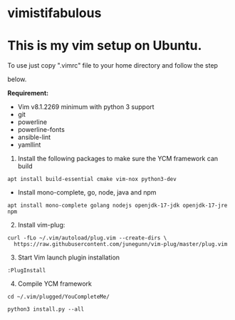 # vimistifabulous

# This is my vim setup on Ubuntu.

To use just copy ".vimrc" file to your home directory and follow the step

below.

**Requirement:**

- Vim v8.1.2269 minimum with python 3 support
- git
- powerline
- powerline-fonts
- ansible-lint
- yamllint

1. Install the following packages to make sure the YCM framework can build


```
apt install build-essential cmake vim-nox python3-dev
```

- Install mono-complete, go, node, java and npm

```
apt install mono-complete golang nodejs openjdk-17-jdk openjdk-17-jre npm
```

2. Install vim-plug:

```
curl -fLo ~/.vim/autoload/plug.vim --create-dirs \
  https://raw.githubusercontent.com/junegunn/vim-plug/master/plug.vim

```
3. Start Vim launch plugin installation

```
:PlugInstall

```
4. Compile YCM framework

```
cd ~/.vim/plugged/YouCompleteMe/

python3 install.py --all

```
